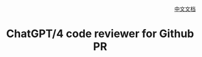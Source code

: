 <div align="right">

[中文文档](README-zh.md)

</div>

# <p align="center">ChatGPT/4 code reviewer for Github PR</p>
